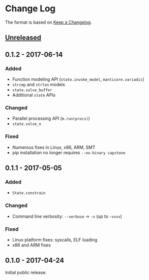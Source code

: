 # Change Log

The format is based on [Keep a Changelog](http://keepachangelog.com/).

## [Unreleased](https://github.com/trailofbits/manticore/compare/0.1.2...HEAD)

## 0.1.2 - 2017-06-14

### Added

- Function modeling API (`state.invoke_model`, `manticore.variadic`)
- `strcmp` and `strlen` models
- `state.solve_buffer`
- Additional `state` APIs

### Changed

- Parallel processing API (`m.run(procs)`)
- `state.solve_n`

### Fixed

- Numerous fixes in Linux, x86, ARM, SMT
- pip installation no longer requires `--no-binary capstone`

## 0.1.1 - 2017-05-05

### Added
- `State.constrain`

### Changed
- Command line verbosity: `--verbose` -> `-v` (up to `-vvvv`)

### Fixed
- Linux platform fixes: syscalls, ELF loading
- x86 and ARM fixes

## 0.1.0 - 2017-04-24

Initial public release.